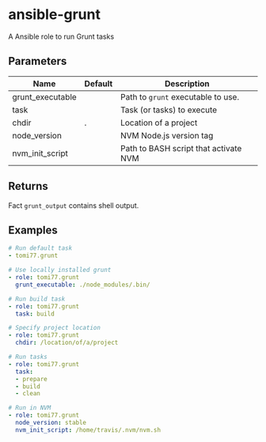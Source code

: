 # ansible-grunt
A Ansible role to run Grunt tasks

## Parameters

| Name             | Default | Description |
| ---------------- | ------- | ----------- |
| grunt_executable |         | Path to `grunt` executable to use. |
| task             |         | Task (or tasks) to execute |
| chdir            | .       | Location of a project |
| node_version     |         | NVM Node.js version tag |
| nvm_init_script  |         | Path to BASH script that activate NVM |

## Returns

Fact ``grunt_output`` contains shell output.

## Examples

~~~yaml
# Run default task
- tomi77.grunt

# Use locally installed grunt
- role: tomi77.grunt
  grunt_executable: ./node_modules/.bin/

# Run build task
- role: tomi77.grunt
  task: build

# Specify project location
- role: tomi77.grunt
  chdir: /location/of/a/project

# Run tasks
- role: tomi77.grunt
  task:
  - prepare
  - build
  - clean

# Run in NVM
- role: tomi77.grunt
  node_version: stable
  nvm_init_script: /home/travis/.nvm/nvm.sh
~~~
